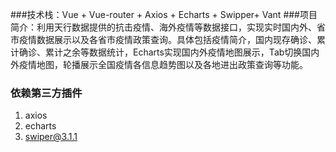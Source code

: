 ###技术栈：Vue + Vue-router + Axios + Echarts + Swipper+ Vant
###项目简介：利用天行数据提供的抗击疫情、海外疫情等数据接口，实现实时国内外、省市疫情数据展示以及各省市疫情政策查询。具体包括疫情简介，国内现存确诊、累计确诊、累计之余等数据统计，Echarts实现国内外疫情地图展示，Tab切换国内外疫情地图，轮播展示全国疫情各信息趋势图以及各地进出政策查询等功能。
### 依赖第三方插件
1. axios
2. echarts
3. swiper@3.1.1

